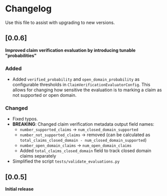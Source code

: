 # Changelog

Use this file to assist with upgrading to new versions.


## [0.0.6]

**Improved claim verification evaluation by introducing tunable "probabilities"**

### Added
- Added `verified_probability` and `open_domain_probability` as configurable thresholds in `ClaimVerificationEvaluatorConfig`. This allows for changing how sensitive the evaluation is to marking a claim as not supported or open domain.

### Changed
- Fixed typos.
- **BREAKING**: Changed claim verification metadata output field names:
  - `number_supported_claims` -> `num_closed_domain_supported` 
  - `number_not_supported_claims` -> removed (can be calculated as `total_claims_closed_domain - num_closed_domain_supported`)
  - `number_open_domain_claims` -> `num_open_domain_claims`
  - Added `total_claims_closed_domain` field to track closed domain claims separately
- Simplified the script `tests/validate_evaluations.py`


## [0.0.5]

**Initial release**
